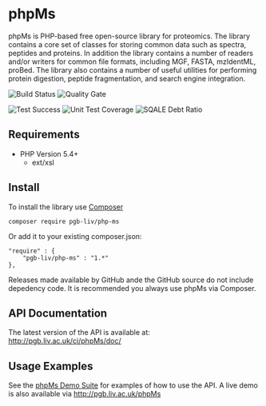 phpMs
=====
phpMs is PHP-based free open-source library for proteomics. The library contains a core set of classes for storing common data such as spectra, peptides and proteins. In addition the library contains a number of readers and/or writers for common file formats, including MGF, FASTA, mzIdentML, proBed. The library also contains a number of useful utilities for performing protein digestion, peptide fragmentation, and search engine integration.

![Build Status](http://pgb.liv.ac.uk/jenkins/buildStatus/icon?job=php-ms)
![Quality Gate](http://pgb.liv.ac.uk/ci/phpMs/badge/gate.svg)

![Test Success](http://pgb.liv.ac.uk/ci/phpMs/badge/test_success_density.svg)
![Unit Test Coverage](http://pgb.liv.ac.uk/ci/phpMs/badge/coverage.svg)
![SQALE Debt Ratio](http://pgb.liv.ac.uk/ci/phpMs/badge/sqale_debt_ratio.svg)

Requirements
------------
- PHP Version 5.4+
  - ext/xsl
  
Install
-------

To install the library use [Composer](https://getcomposer.org/)

    composer require pgb-liv/php-ms
  
Or add it to your existing composer.json:
    
    "require" : {
        "pgb-liv/php-ms" : "1.*"
    },

Releases made available by GitHub ande the GitHub source do not include depedency code. It is recommended you always use phpMs via Composer.

API Documentation
-----------------

The latest version of the API is available at: http://pgb.liv.ac.uk/ci/phpMs/doc/

Usage Examples
--------------

See the [phpMs Demo Suite](http://github.com/PGB-LIV/php-ms-example) for examples of how to use the API. A live demo is also available via http://pgb.liv.ac.uk/phpMs
